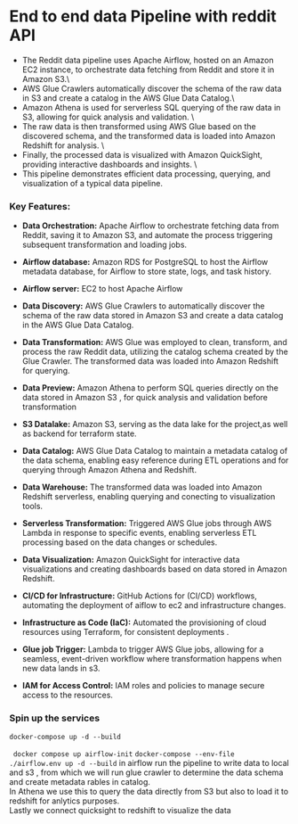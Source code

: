 # End to end data Pipeline with reddit API
* The Reddit data pipeline uses Apache Airflow, hosted on an Amazon EC2 instance, to orchestrate data fetching from Reddit and store it in Amazon S3.\
* AWS Glue Crawlers automatically discover the schema of the raw data in S3 and create a catalog in the AWS Glue Data Catalog.\
* Amazon Athena is used for serverless SQL querying of the raw data in S3, allowing for quick analysis and validation. \
* The raw data is then transformed using AWS Glue based on the discovered schema, and the transformed data is loaded into Amazon Redshift for analysis. \
* Finally, the processed data is visualized with Amazon QuickSight, providing interactive dashboards and insights. \
* This pipeline demonstrates efficient data processing, querying, and visualization of a typical data pipeline.

### Key Features:
* **Data Orchestration:** Apache Airflow to orchestrate fetching data from Reddit, saving it to Amazon S3, and automate the process triggering subsequent transformation and loading jobs.

* **Airflow database:** Amazon RDS for PostgreSQL to host the Airflow metadata database, for Airflow to store  state, logs, and task history.
* **Airflow server:** EC2 to host Apache Airflow 
* **Data Discovery:** AWS Glue Crawlers to automatically discover the schema of the raw data stored in Amazon S3 and create a data catalog in the AWS Glue Data Catalog.

* **Data Transformation:** AWS Glue was employed to clean, transform, and process the raw Reddit data, utilizing the catalog schema created by the Glue Crawler. The transformed data was loaded into Amazon Redshift for querying.

* **Data Preview:** Amazon Athena to perform SQL queries directly on the data stored in Amazon S3 , for quick analysis and validation before transformation

* **S3 Datalake:** Amazon S3, serving as the data lake for the project,as well as backend for terraform state.

* **Data Catalog:** AWS Glue Data Catalog to maintain a metadata catalog of the data schema, enabling easy reference during ETL operations and for querying through Amazon Athena and Redshift.

* **Data Warehouse:** The transformed data was loaded into Amazon Redshift serverless, enabling  querying and conecting to visualization tools.

* **Serverless Transformation:** Triggered AWS Glue jobs through AWS Lambda in response to specific events, enabling serverless ETL processing based on the data changes or schedules.

* **Data Visualization:** Amazon QuickSight for interactive data visualizations and creating dashboards based on data stored in Amazon Redshift.

* **CI/CD for Infrastructure:** GitHub Actions for  (CI/CD) workflows, automating the deployment of aiflow to ec2 and infrastructure changes.

* **Infrastructure as Code (IaC):** Automated the provisioning of cloud resources using Terraform, for consistent deployments .

* **Glue job Trigger:** Lambda to trigger AWS Glue jobs, allowing for a seamless, event-driven workflow where transformation happens when new data lands in s3.

* **IAM for Access Control:** IAM roles and policies to manage secure access to the resources.

### Spin up the services
`docker-compose up -d --build`

` docker compose up airflow-init`
`docker-compose --env-file ./airflow.env up -d --build`
in airflow run the pipeline to write data to local and s3 , from which we will run glue crawler to determine the data schema and create metadata rables in catalog.\
In Athena we use this to query the data directly from S3 but also to load it to redshift for anlytics purposes.\
Lastly we connect quicksight to redshift to visualize the data